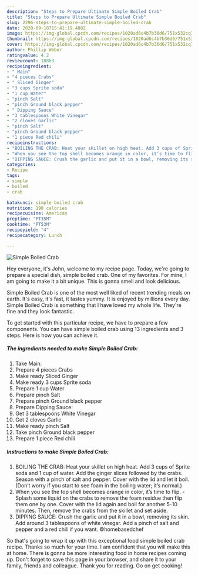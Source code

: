 ```yaml
---
description: "Steps to Prepare Ultimate Simple Boiled Crab"
title: "Steps to Prepare Ultimate Simple Boiled Crab"
slug: 2296-steps-to-prepare-ultimate-simple-boiled-crab
date: 2020-09-18T15:41:19.488Z
image: https://img-global.cpcdn.com/recipes/1020ad6c4b7b36d6/751x532cq70/simple-boiled-crab-recipe-main-photo.jpg
thumbnail: https://img-global.cpcdn.com/recipes/1020ad6c4b7b36d6/751x532cq70/simple-boiled-crab-recipe-main-photo.jpg
cover: https://img-global.cpcdn.com/recipes/1020ad6c4b7b36d6/751x532cq70/simple-boiled-crab-recipe-main-photo.jpg
author: Phillip Weber
ratingvalue: 4.2
reviewcount: 18863
recipeingredient:
- " Main"
- "4 pieces Crabs"
- " Sliced Ginger"
- "3 cups Sprite soda"
- "1 cup Water"
- "pinch Salt"
- "pinch Ground black pepper"
- " Dipping Sauce"
- "3 tablespoons White Vinegar"
- "2 cloves Garlic"
- "pinch Salt"
- "pinch Ground black pepper"
- "1 piece Red chili"
recipeinstructions:
- "BOILING THE CRAB: Heat your skillet on high heat. Add 3 cups of Sprite soda and 1 cup of water. Add the ginger slices followed by the crabs. Season with a pinch of salt and pepper. Cover with the lid and let it boil. (Don’t worry if you start to see foam in the boiling water; it’s normal.)"
- "When you see the top shell becomes orange in color, it’s time to flip. Splash some liquid on the crabs to remove the foam residue then flip them one by one. Cover with the lid again and boil for another 5-10 minutes. Then, remove the crabs from the skillet and set aside."
- "DIPPING SAUCE: Crush the garlic and put it in a bowl, removing its skin. Add around 3 tablespoons of white vinegar. Add a pinch of salt and pepper and a red chili if you want. ©homebasedchef"
categories:
- Recipe
tags:
- simple
- boiled
- crab

katakunci: simple boiled crab 
nutrition: 198 calories
recipecuisine: American
preptime: "PT35M"
cooktime: "PT53M"
recipeyield: "4"
recipecategory: Lunch

---
```



![Simple Boiled Crab](https://img-global.cpcdn.com/recipes/1020ad6c4b7b36d6/751x532cq70/simple-boiled-crab-recipe-main-photo.jpg)

Hey everyone, it's John, welcome to my recipe page. Today, we're going to prepare a special dish, simple boiled crab. One of my favorites. For mine, I am going to make it a bit unique. This is gonna smell and look delicious.



Simple Boiled Crab is one of the most well liked of recent trending meals on earth. It's easy, it's fast, it tastes yummy. It is enjoyed by millions every day. Simple Boiled Crab is something that I have loved my whole life. They're fine and they look fantastic.


To get started with this particular recipe, we have to prepare a few components. You can have simple boiled crab using 13 ingredients and 3 steps. Here is how you can achieve it.

<!--inarticleads1-->

##### The ingredients needed to make Simple Boiled Crab:

1. Take  Main:
1. Prepare 4 pieces Crabs
1. Make ready  Sliced Ginger
1. Make ready 3 cups Sprite soda
1. Prepare 1 cup Water
1. Prepare pinch Salt
1. Prepare pinch Ground black pepper
1. Prepare  Dipping Sauce:
1. Get 3 tablespoons White Vinegar
1. Get 2 cloves Garlic
1. Make ready pinch Salt
1. Take pinch Ground black pepper
1. Prepare 1 piece Red chili




<!--inarticleads2-->

##### Instructions to make Simple Boiled Crab:

1. BOILING THE CRAB: Heat your skillet on high heat. Add 3 cups of Sprite soda and 1 cup of water. Add the ginger slices followed by the crabs. Season with a pinch of salt and pepper. Cover with the lid and let it boil. (Don’t worry if you start to see foam in the boiling water; it’s normal.)
1. When you see the top shell becomes orange in color, it’s time to flip. - Splash some liquid on the crabs to remove the foam residue then flip them one by one. Cover with the lid again and boil for another 5-10 minutes. Then, remove the crabs from the skillet and set aside.
1. DIPPING SAUCE: Crush the garlic and put it in a bowl, removing its skin. Add around 3 tablespoons of white vinegar. Add a pinch of salt and pepper and a red chili if you want. ©homebasedchef




So that's going to wrap it up with this exceptional food simple boiled crab recipe. Thanks so much for your time. I am confident that you will make this at home. There is gonna be more interesting food in home recipes coming up. Don't forget to save this page in your browser, and share it to your family, friends and colleague. Thank you for reading. Go on get cooking!

